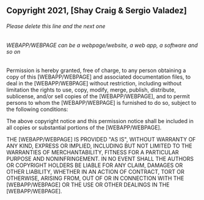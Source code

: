 ## Copyright 2021, [Shay Craig & Sergio Valadez]

###### Please delete this line and the next one
###### WEBAPP/WEBPAGE can be a webpage/website, a web app, a software and so on

Permission is hereby granted, free of charge, to any person obtaining a copy of this [WEBAPP/WEBPAGE] and associated documentation files, to deal in the [WEBAPP/WEBPAGE] without restriction, including without limitation the rights to use, copy, modify, merge, publish, distribute, sublicense, and/or sell copies of the [WEBAPP/WEBPAGE], and to permit persons to whom the [WEBAPP/WEBPAGE] is furnished to do so, subject to the following conditions:

The above copyright notice and this permission notice shall be included in all copies or substantial portions of the [WEBAPP/WEBPAGE].

THE [WEBAPP/WEBPAGE] IS PROVIDED "AS IS", WITHOUT WARRANTY OF ANY KIND, EXPRESS OR IMPLIED, INCLUDING BUT NOT LIMITED TO THE WARRANTIES OF MERCHANTABILITY, FITNESS FOR A PARTICULAR PURPOSE AND NONINFRINGEMENT. IN NO EVENT SHALL THE AUTHORS OR COPYRIGHT HOLDERS BE LIABLE FOR ANY CLAIM, DAMAGES OR OTHER LIABILITY, WHETHER IN AN ACTION OF CONTRACT, TORT OR OTHERWISE, ARISING FROM, OUT OF OR IN CONNECTION WITH THE [WEBAPP/WEBPAGE] OR THE USE OR OTHER DEALINGS IN THE [WEBAPP/WEBPAGE].
